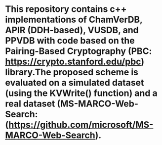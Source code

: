 # This repository contains c++ implementations of ChamVerDB, APIR (DDH-based), VUSDB, and PPVDB with code based on the Pairing-Based Cryptography (PBC: https://crypto.stanford.edu/pbc) library.The proposed scheme is evaluated on a simulated dataset (using the KVWrite() function) and a real dataset (MS-MARCO-Web-Search: (https://github.com/microsoft/MS-MARCO-Web-Search).
